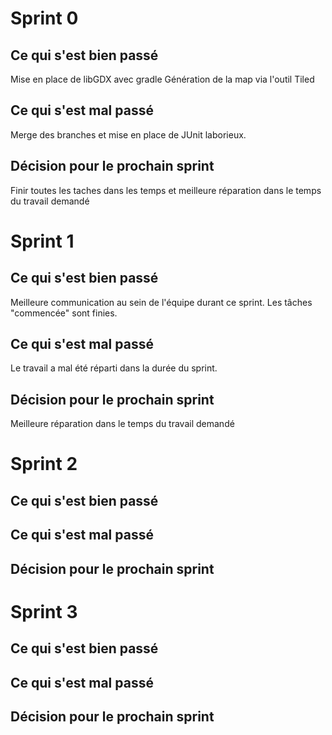 # Sprint 0
## Ce qui s'est bien passé
Mise en place de libGDX avec gradle
Génération de la map via l'outil Tiled

## Ce qui s'est mal passé
Merge des branches et mise en place de JUnit laborieux.

## Décision pour le prochain sprint 
Finir toutes les taches dans les temps et meilleure réparation dans le temps du travail demandé

# Sprint 1
## Ce qui s'est bien passé
Meilleure communication au sein de l'équipe durant ce sprint.
Les tâches "commencée" sont finies.

## Ce qui s'est mal passé
Le travail a mal été réparti dans la durée du sprint.

## Décision pour le prochain sprint 
Meilleure réparation dans le temps du travail demandé

# Sprint 2
## Ce qui s'est bien passé

## Ce qui s'est mal passé

## Décision pour le prochain sprint 

# Sprint 3
## Ce qui s'est bien passé

## Ce qui s'est mal passé

## Décision pour le prochain sprint 
